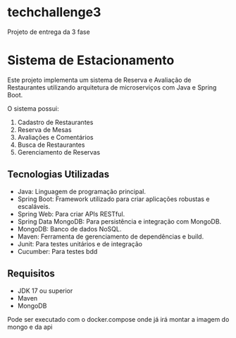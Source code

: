 # techchallenge3
Projeto de entrega da 3 fase

# Sistema de Estacionamento
Este projeto implementa um sistema de Reserva e Avaliação de Restaurantes utilizando arquitetura de microserviços com Java e Spring Boot.

O sistema possui:
1. Cadastro de Restaurantes
2. Reserva de Mesas
3. Avaliações e Comentários
4. Busca de Restaurantes
5. Gerenciamento de Reservas

## Tecnologias Utilizadas
 - Java: Linguagem de programação principal.
 - Spring Boot: Framework utilizado para criar aplicações robustas e escaláveis.
 - Spring Web: Para criar APIs RESTful.
 - Spring Data MongoDB: Para persistência e integração com MongoDB.
 - MongoDB: Banco de dados NoSQL.
 - Maven: Ferramenta de gerenciamento de dependências e build.
 - Junit: Para testes unitários e de integração
 - Cucumber: Para testes bdd

## Requisitos

- JDK 17 ou superior
- Maven
- MongoDB

Pode ser executado com o docker.compose onde já irá montar a imagem do mongo e da api
